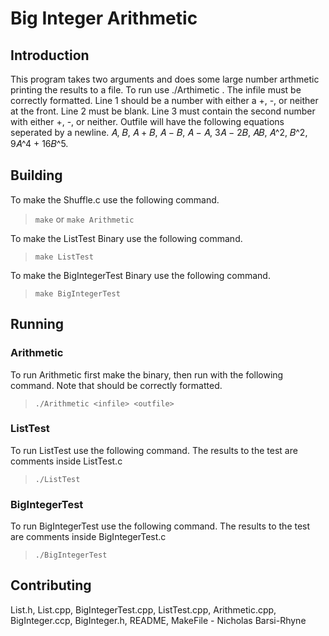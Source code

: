 # Big Integer Arithmetic 

## Introduction

This program takes two arguments <infile> <outfile> and does some large number arthmetic
printing the results to a file. To run use ./Arthimetic <infile> <outfile>. The infile
must be correctly formatted. Line 1 should be a number with either a +, -, or neither
at the front. Line 2 must be blank. Line 3 must contain the second number with either
+, -, or neither. Outfile will have the following equations seperated by a newline.
𝐴, 𝐵, 𝐴 + 𝐵, 𝐴 − 𝐵, 𝐴 − 𝐴, 3𝐴 − 2𝐵, 𝐴𝐵, 𝐴^2, 𝐵^2, 9𝐴^4 + 16𝐵^5.

## Building

To make the Shuffle.c use the following command.

> `make` or `make Arithmetic`

To make the ListTest Binary use the following command.

> `make ListTest`

To make the BigIntegerTest Binary use the following command.

> `make BigIntegerTest`

## Running

### Arithmetic

To run Arithmetic first make the binary, then run with the following command. Note that <infile> should be correctly formatted.

> `./Arithmetic <infile> <outfile>`

### ListTest

To run ListTest use the following command. The results to the test are comments inside ListTest.c

> `./ListTest`

### BigIntegerTest

To run BigIntegerTest use the following command. The results to the test are comments inside BigIntegerTest.c

> `./BigIntegerTest`

## Contributing

List.h, List.cpp, BigIntegerTest.cpp, ListTest.cpp, Arithmetic.cpp, BigInteger.ccp, BigInteger.h, README, MakeFile - Nicholas Barsi-Rhyne
